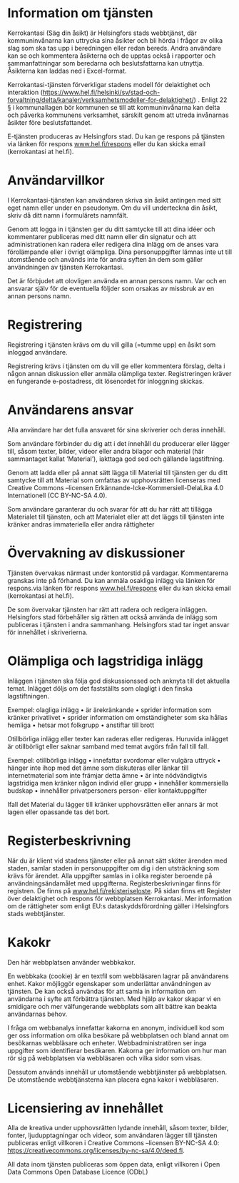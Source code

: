 # Information om tjänsten

Kerrokantasi (Säg din åsikt) är Helsingfors stads webbtjänst, där kommuninvånarna kan uttrycka sina åsikter och bli hörda i frågor av olika slag som ska tas upp i beredningen eller redan bereds. Andra användare kan se och kommentera åsikterna och de upptas också i rapporter och sammanfattningar som beredarna och beslutsfattarna kan utnyttja. Åsikterna kan laddas ned i Excel-format.

Kerrokantasi-tjänsten förverkligar stadens modell för delaktighet och interaktion (https://www.hel.fi/helsinki/sv/stad-och-forvaltning/delta/kanaler/verksamhetsmodeller-for-delaktighet/) . Enligt 22 § i kommunallagen bör kommunen se till att kommuninvånarna kan delta och påverka kommunens verksamhet, särskilt genom att utreda invånarnas åsikter före beslutsfattandet.

E-tjänsten produceras av Helsingfors stad. Du kan ge respons på tjänsten via länken för respons www.hel.fi/respons eller du kan skicka email (kerrokantasi at hel.fi).

# Användarvillkor

I Kerrokantasi-tjänsten kan användaren skriva sin åsikt antingen med sitt eget namn eller under en pseudonym. Om du vill underteckna din åsikt, skriv då ditt namn i formulärets namnfält.

Genom att logga in i tjänsten ger du ditt samtycke till att dina idéer och kommentarer publiceras med ditt namn eller din signatur och att administrationen kan radera eller redigera dina inlägg om de anses vara förolämpande eller i övrigt olämpliga. Dina personuppgifter lämnas inte ut till utomstående och används inte för andra syften än dem som gäller användningen av tjänsten Kerrokantasi. 

Det är förbjudet att olovligen använda en annan persons namn. Var och en ansvarar själv för de eventuella följder som orsakas av missbruk av en annan persons namn. 

# Registrering

Registrering i tjänsten krävs om du vill gilla (=tumme upp) en åsikt som inloggad användare.

Registrering krävs i tjänsten om du vill ge eller kommentera förslag, delta i någon annan diskussion eller anmäla olämpliga texter. Registreringen kräver en fungerande e-postadress, dit lösenordet för inloggning skickas.

# Användarens ansvar

Alla användare har det fulla ansvaret för sina skriverier och deras innehåll.

Som användare förbinder du dig att i det innehåll du producerar eller lägger till, såsom texter, bilder, videor eller andra bilagor och material (här sammantaget kallat ’Material’), iakttaga god sed och gällande lagstiftning. 

Genom att ladda eller på annat sätt lägga till Material till tjänsten ger du ditt samtycke till att Material som omfattas av upphovsrätten licenseras med Creative Commons –licensen Erkännande-Icke-Kommersiell-DelaLika 4.0 Internationell (CC BY-NC-SA 4.0).

Som användare garanterar du och svarar för att du har rätt att tillägga Materialet till tjänsten, och att Materialet eller att det läggs till tjänsten inte kränker andras immateriella eller andra rättigheter

# Övervakning av diskussioner

Tjänsten övervakas närmast under kontorstid på vardagar. Kommentarerna granskas inte på förhand. Du kan anmäla osakliga inlägg via länken för respons.via länken för respons www.hel.fi/respons eller du kan skicka email (kerrokantasi at hel.fi).

De som övervakar tjänsten har rätt att radera och redigera inläggen. Helsingfors stad förbehåller sig rätten att också använda de inlägg som publiceras i tjänsten i andra sammanhang. Helsingfors stad tar inget ansvar för innehållet i skriverierna.

# Olämpliga och lagstridiga inlägg

Inläggen i tjänsten ska följa god diskussionssed och anknyta till det aktuella temat. Inlägget döljs om det fastställts som olagligt i den finska lagstiftningen.

Exempel: olagliga inlägg
•	är ärekränkande 
•	sprider information som kränker privatlivet 
•	sprider information om omständigheter som ska hållas hemliga
•	hetsar mot folkgrupp 
•	anstiftar till brott

Otillbörliga inlägg eller texter kan raderas eller redigeras. Huruvida inlägget är otillbörligt eller saknar samband med temat avgörs från fall till fall.

Exempel: otillbörliga inlägg
•	innefattar svordomar eller vulgära uttryck 
•	hänger inte ihop med det ämne som diskuteras eller länkar till internetmaterial som inte främjar detta ämne
•	är inte nödvändigtvis lagstridiga men kränker någon individ eller grupp 
•	innehåller kommersiella budskap 
•	innehåller privatpersoners person- eller kontaktuppgifter

Ifall det Material du lägger till kränker upphovsrätten eller annars är mot lagen eller opassande tas det bort. 

# Registerbeskrivning

När du är klient vid stadens tjänster eller på annat sätt sköter ärenden med staden, samlar staden in personuppgifter om dig i den utsträckning som krävs för ärendet. Alla uppgifter samlas in i olika register beroende på användningsändamålet med uppgifterna. Registerbeskrivningar finns för registren. De finns på www.hel.fi/rekisteriseloste. På sidan finns ett Register över delaktighet och respons för webbplatsen Kerrokantasi. Mer information om de rättigheter som enligt EU:s dataskyddsförordning gäller i Helsingfors stads webbtjänster.

# Kakokr

Den här webbplatsen använder webbkakor.

En webbkaka (cookie) är en textfil som webbläsaren lagrar på användarens enhet. Kakor möjliggör egenskaper som underlättar användningen av tjänsten. De kan också användas för att samla in information om användarna i syfte att förbättra tjänsten. Med hjälp av kakor skapar vi en smidigare och mer välfungerande webbplats som allt bättre kan beakta användarnas behov.

I fråga om webbanalys innefattar kakorna en anonym, individuell kod som ger oss information om olika besökare på webbplatsen och bland annat om besökarnas webbläsare och enheter. Webbadministratören ser inga uppgifter som identifierar besökaren. Kakorna ger information om hur man rör sig på webbplatsen via webbläsaren och vilka sidor som visas.

Dessutom används innehåll ur utomstående webbtjänster på webbplatsen. De utomstående webbtjänsterna kan placera egna kakor i webbläsaren. 

# Licensiering av innehållet

Alla de kreativa under upphovsrätten lydande innehåll, såsom texter, bilder, fonter, ljudupptagningar och videor, som användaren lägger till tjänsten publiceras enligt villkoren i Creative Commons –licensen BY-NC-SA 4.0: https://creativecommons.org/licenses/by-nc-sa/4.0/deed.fi.

All data inom tjänsten publiceras som öppen data, enligt villkoren i Open Data Commons Open Database Licence (ODbL) 

